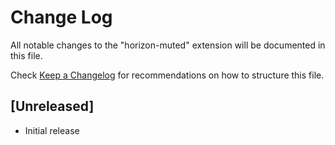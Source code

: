 # Change Log

All notable changes to the "horizon-muted" extension will be documented in this file.

Check [Keep a Changelog](http://keepachangelog.com/) for recommendations on how to structure this file.

## [Unreleased]

- Initial release
